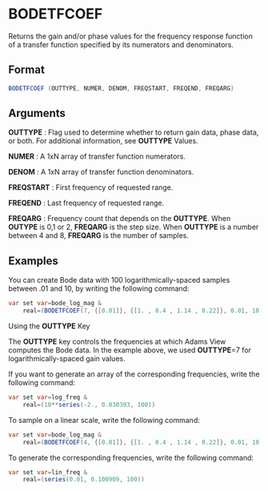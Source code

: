 # BODETFCOEF

Returns the gain and/or phase values for the frequency response function of a transfer function specified by its numerators and denominators. 

## Format 
```java
BODETFCOEF (OUTTYPE, NUMER, DENOM, FREQSTART, FREQEND, FREQARG) 
```
## Arguments 

 



**OUTTYPE**
: Flag used to determine whether to return gain data, phase data, or both. For additional information, see **OUTTYPE** Values.  


**NUMER**
: A 1xN array of transfer function numerators.  


**DENOM**
: A 1xN array of transfer function denominators. 


**FREQSTART**
: First frequency of requested range. 


**FREQEND**
: Last frequency of requested range.  


**FREQARG**
: Frequency count that depends on the **OUTTYPE**. When **OUTYPE** is 0,1 or 2, **FREQARG** is the step size. When **OUTTYPE** is a number between 4 and 8, **FREQARG** is the number of samples.  


## Examples 

You can create Bode data with 100 logarithmically-spaced samples between .01 and 10, by writing the following command: 
```java
var set var=bode_log_mag &
    real=(BODETFCOEF(7, {[0.01]}, {[1. , 0.4 , 1.14 , 0.22]}, 0.01, 10, 100)) 
```
Using the **OUTTYPE** Key 

The **OUTTYPE** key controls the frequencies at which Adams View computes the Bode data. In the example above, we used **OUTTYPE**=7 for logarithmically-spaced gain values. 

If you want to generate an array of the corresponding frequencies, write the following command: 
```java
var set var=log_freq &
    real=(10**series(-2., 0.030303, 100))
```
To sample on a linear scale, write the following command: 
```java
var set var=bode_log_mag &
    real=(BODETFCOEF(4, {[0.01]}, {[1. , 0.4 , 1.14 , 0.22]}, 0.01, 10, 100))
```
To generate the corresponding frequencies, write the following command: 
```java
var set var=lin_freq &
    real=(series(0.01, 0.100909, 100))
```